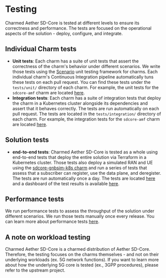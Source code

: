# Testing

Charmed Aether SD-Core is tested at different levels to ensure its correctness and performance. The tests are focused on the operational aspects of the solution - deploy, configure, and integrate.

## Individual Charm tests

- **Unit tests**: Each charm has a suite of unit tests that assert the correctness of the charm's behavior under different scenarios. We write those tests using the [Scenario](https://github.com/canonical/ops-scenario) unit testing framework for charms. Each individual charm's Continuous Integration pipeline automatically tuns these tests on each pull request. You can find these tests under the `tests/unit/` directory of each charm. For example, the unit tests for the `sdcore-amf` charm are located [here](https://github.com/canonical/sdcore-amf-k8s-operator/tree/main/tests/unit).
- **Integration tests**: Each charm has a suite of integration tests that deploy the charm in a Kubernetes cluster alongside its dependencies and assert that it behaves correctly. The tests are run automatically on each pull request. The tests are located in the `tests/integration/` directory of each charm. For example, the integration tests for the `sdcore-amf` charm are located [here](https://github.com/canonical/sdcore-amf-k8s-operator/tree/main/tests/integration).

## Solution tests

- **end-to-end tests**: Charmed Aether SD-Core is tested as a whole using end-to-end tests that deploy the entire solution via Terraform in a Kubernetes cluster. Those tests also deploy a simulated RAN and UE using the [sdcore-gnbsim-k8s charm](https://github.com/canonical/sdcore-gnbsim-k8s-operator/) and run a series of tests that assess that a subscriber can register, use the data plane, and deregister. The tests are run automatically once a day. The tests are located [here](https://github.com/canonical/sdcore-tests) and a dashboard of the test results is available [here]( https://canonical.github.io/sdcore-tests/).

## Performance tests

We run performance tests to assess the throughput of the solution under different scenarios. We run those tests manually once every release. You can learn more about performance tests [here](performance.md).

## A note on workload testing

Charmed Aether SD-Core is a charmed distribution of Aether SD-Core. Therefore, the testing focuses on the charms themselves - and not on their underlying workloads (ex. 5G network functions). If you want to learn more about how the underlying 5G core is tested (ex., 3GPP procedures), please refer to the upstream project.
